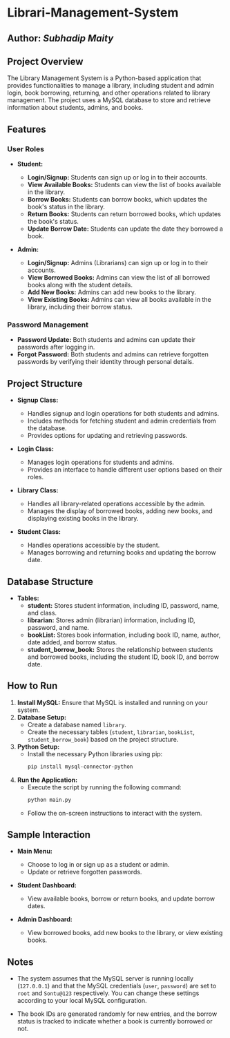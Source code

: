 # Librari-Management-System
## Author: <b><i>Subhadip Maity</i></b>

## Project Overview

The Library Management System is a Python-based application that provides functionalities to manage a library, including student and admin login, book borrowing, returning, and other operations related to library management. The project uses a MySQL database to store and retrieve information about students, admins, and books.

## Features

### User Roles
- **Student:**
  - **Login/Signup:** Students can sign up or log in to their accounts.
  - **View Available Books:** Students can view the list of books available in the library.
  - **Borrow Books:** Students can borrow books, which updates the book's status in the library.
  - **Return Books:** Students can return borrowed books, which updates the book's status.
  - **Update Borrow Date:** Students can update the date they borrowed a book.

- **Admin:**
  - **Login/Signup:** Admins (Librarians) can sign up or log in to their accounts.
  - **View Borrowed Books:** Admins can view the list of all borrowed books along with the student details.
  - **Add New Books:** Admins can add new books to the library.
  - **View Existing Books:** Admins can view all books available in the library, including their borrow status.

### Password Management
- **Password Update:** Both students and admins can update their passwords after logging in.
- **Forgot Password:** Both students and admins can retrieve forgotten passwords by verifying their identity through personal details.

## Project Structure

- **Signup Class:**
  - Handles signup and login operations for both students and admins.
  - Includes methods for fetching student and admin credentials from the database.
  - Provides options for updating and retrieving passwords.

- **Login Class:**
  - Manages login operations for students and admins.
  - Provides an interface to handle different user options based on their roles.

- **Library Class:**
  - Handles all library-related operations accessible by the admin.
  - Manages the display of borrowed books, adding new books, and displaying existing books in the library.

- **Student Class:**
  - Handles operations accessible by the student.
  - Manages borrowing and returning books and updating the borrow date.

## Database Structure

- **Tables:**
  - **student:** Stores student information, including ID, password, name, and class.
  - **librarian:** Stores admin (librarian) information, including ID, password, and name.
  - **bookList:** Stores book information, including book ID, name, author, date added, and borrow status.
  - **student_borrow_book:** Stores the relationship between students and borrowed books, including the student ID, book ID, and borrow date.

## How to Run

1. **Install MySQL:** Ensure that MySQL is installed and running on your system.
2. **Database Setup:**
   - Create a database named `library`.
   - Create the necessary tables (`student`, `librarian`, `bookList`, `student_borrow_book`) based on the project structure.
3. **Python Setup:**
   - Install the necessary Python libraries using pip:
     ```bash
     pip install mysql-connector-python
     ```
4. **Run the Application:**
   - Execute the script by running the following command:
     ```bash
     python main.py
     ```
   - Follow the on-screen instructions to interact with the system.

## Sample Interaction

- **Main Menu:** 
  - Choose to log in or sign up as a student or admin.
  - Update or retrieve forgotten passwords.

- **Student Dashboard:** 
  - View available books, borrow or return books, and update borrow dates.

- **Admin Dashboard:**
  - View borrowed books, add new books to the library, or view existing books.

## Notes

- The system assumes that the MySQL server is running locally (`127.0.0.1`) and that the MySQL credentials (`user`, `password`) are set to `root` and `Sontu@123` respectively. You can change these settings according to your local MySQL configuration.

- The book IDs are generated randomly for new entries, and the borrow status is tracked to indicate whether a book is currently borrowed or not.


